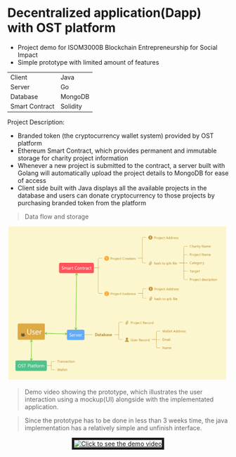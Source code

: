# Decentralized application(Dapp) with OST platform
*   Project demo for ISOM3000B Blockchain Entrepreneurship for Social Impact    
*   Simple prototype with limited amount of features

<table>
    <tr>
        <td>Client</td>
        <td>Java</td>
    </tr>
    <tr>
        <td>Server</td>
        <td>Go</td>
    </tr>
    <tr>
        <td>Database</td>
        <td>MongoDB</td>
    </tr>
    <tr>
        <td>Smart Contract</td>
        <td>Solidity</td>
    </tr>
</table>

Project Description:
<ul>
    <li>Branded token (the cryptocurrency wallet system)  provided by OST platform</li>
    <li>Ethereum Smart Contract, which provides permanent and immutable storage for charity project information</li>
    <li>Whenever a new project is submitted to the contract, a server built with Golang will automatically upload the project details to MongoDB for ease of access</li>
    <li>Client side built with Java displays all the available projects in the database and users can donate cryptocurrency to those projects by purchasing branded token from the platform</li>
</ul>

>Data flow and storage
<p align="center">
    <img src="./concept.png" alt="System Structure" width="500"/>
</p>

>Demo video showing the prototype, which illustrates the user interaction using a mockup(UI) alongside with the implementated application.

>Since the prototype has to be done in less than 3 weeks time, the java implementation has a relatively simple and unfinish interface.
<p align="center">
    <a href="http://www.youtube.com/watch?feature=player_embedded&v=zOO-GfHyyQ8" target="_blank" >
        <img src="http://img.youtube.com/vi/zOO-GfHyyQ8/1.jpg" 
        alt="Click to see the demo video" width="500" border="5"/>
    </a>
</p>
